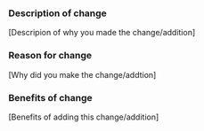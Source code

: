 ### Description of change
[Descripion of why you made the change/addition]

### Reason for change
[Why did you make the change/addtion]

### Benefits of change
[Benefits of adding this change/addition]

